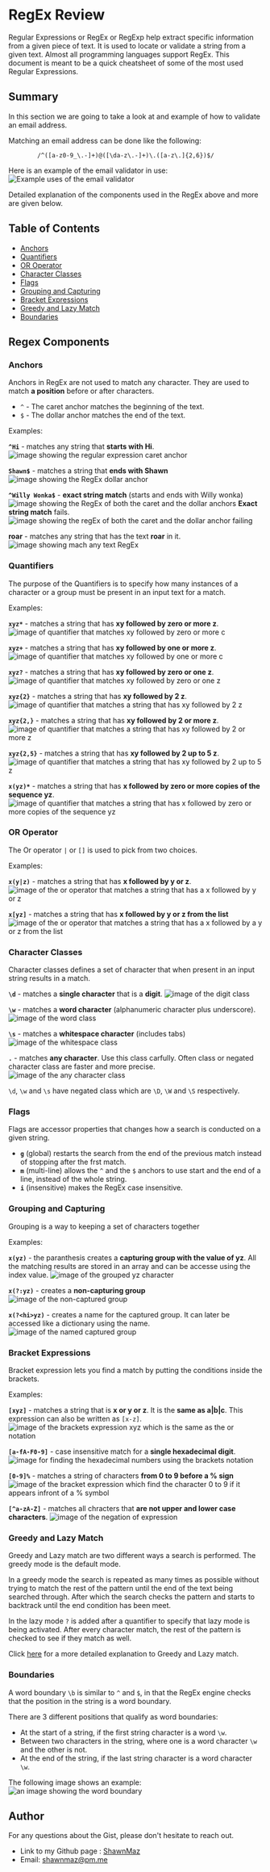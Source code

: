 # RegEx Review

Regular Expressions or RegEx or RegExp help extract specific information from a given piece of text. It is used to locate or validate a string from a given text. Almost all programming languages support RegEx. This document is meant to be a quick cheatsheet of some of the most used Regular Expressions.

## Summary

In this section we are going to take a look at and example of how to validate an email address.

Matching an email address can be done like the following:

            /^([a-z0-9_\.-]+)@([\da-z\.-]+)\.([a-z\.]{2,6})$/

Here is an example of the email validator in use:
![Example uses of the email validator](./assets/images/regex-1.png)

Detailed explanation of the components used in the RegEx above and more are given below.

## Table of Contents

- [Anchors](#anchors)
- [Quantifiers](#quantifiers)
- [OR Operator](#or-operator)
- [Character Classes](#character-classes)
- [Flags](#flags)
- [Grouping and Capturing](#grouping-and-capturing)
- [Bracket Expressions](#bracket-expressions)
- [Greedy and Lazy Match](#greedy-and-lazy-match)
- [Boundaries](#boundaries)

## Regex Components

### Anchors
Anchors in RegEx are not used to match any character. They are used to match **a position** before or after characters.

* ```^``` - The caret anchor matches the beginning of the text.
* ```$``` - The dollar anchor matches the end of the text.

Examples:

**```^Hi```** - matches any string that **starts with Hi**.
![image showing the regular expression caret anchor](./assets/images/anchor1.png)

**```Shawn$```** - matches a string that **ends with Shawn**
![image showing the RegEx dollar anchor](./assets/images/anchor-2.png)

**```^Willy Wonka$```** - **exact string match** (starts and ends with Willy wonka)
![image showing the RegEx of both the caret and the dollar anchors](./assets/images/anchor-3.png)
**Exact string match** fails.
![image showing the regEx of both the caret and the dollar anchor failing](./assets/images/anchor-4.png)

**roar** - matches any string that has the text **roar** in it.
![image showing mach any text RegEx](./assets/images/anchor-5.png)

### Quantifiers
The purpose of the Quantifiers is to specify how many instances of a character or a group must be present in an input text for a match.

Examples:

**```xyz*```** - matches a string that has **xy followed by zero or more z**.
![image of quantifier that matches xy followed by zero or more c](./assets/images/quantifier-1.png)

**```xyz+```** - matches a string that has **xy followed by one or more z**.
![image of quantifier that matches xy followed by one or more c](./assets/images/quantifier-2.png)

**```xyz?```** - matches a string that has **xy followed by zero or one z**.
![image of quantifier that matches xy followed by zero or one z](./assets/images/quantifier-3.png)

**```xyz{2}```** - matches a string that has **xy followed by 2 z**.
![image of quantifier that matches a string that has xy followed by 2 z](./assets/images/quantifier-4.png)

**```xyz{2,}```** - matches a string that has **xy followed by 2 or more z**.
![image of quantifier that matches a string that has xy followed by 2 or more z](./assets/images/quantifier-5.png)

**```xyz{2,5}```** - matches a string that has **xy followed by 2 up to 5 z**.
![image of quantifier that matches a string that has xy followed by 2 up to 5 z](./assets/images/quantifier-6.png)

**```x(yz)*```** - matches a string that has **x followed by zero or more copies of the sequence yz**.
![image of quantifier that matches a string that has x followed by zero or more copies of the sequence yz](./assets/images/quantifier-7.png)

### OR Operator
The Or operator ```|``` or ```[]``` is used to pick from two choices.

Examples:

**```x(y|z)```** - matches a string that has **x followed by y or z**.
![image of the or operator that matches a string that has a x followed by y or z](./assets/images/or-1.png)

**```x[yz]```** - matches a string that has **x followed by y or z from the list**
![image of the or operator that matches a string that has a x followed by a y or z from the list](./assets/images/or-2.png)

### Character Classes
Character classes defines a set of character that when present in an input string results in a match.

**```\d```** - matches a **single character** that is a **digit**.
![image of the digit class](./assets/images/character%20class-1.png)

**```\w```** - matches a **word character** (alphanumeric character plus underscore).
![image of the word class](./assets/images/character%20class-2.png)

**```\s```** - matches a **whitespace character** (includes tabs)
![image of the whitespace class](./assets/images/character%20class-3.png)

**```.```** - matches **any character**. Use this class carfully. Often class or negated character class are faster and more precise.
![image of the any character class](./assets/images/character%20class-4.png)

```\d```, ```\w``` and ```\s``` have negated class which are ```\D```, ```\W``` and ```\S``` respectively.

### Flags
Flags are accessor properties that changes how a search is conducted on a given string.

* **```g```** (global) restarts the search from the end of the previous match instead of stopping after the frst match.
* **```m```** (multi-line) allows the ```^``` and the ```$``` anchors to use start and the end of a line, instead of the whole string.
* **```i```** (insensitive) makes the RegEx case insensitive.

### Grouping and Capturing
Grouping is a way to keeping a set of characters together

Examples:

**```x(yz)```** - the paranthesis creates a **capturing group with the value of yz**. All the matching results are stored in an array and can be accesse using the index value.
![image of the grouped yz character](./assets/images/grouping-1.png)

**```x(?:yz)```** - creates a **non-capturing group**
![image of the non-captured group](./assets/images/grouping-2.png)

**```x(?<hi>yz)```** - creates a name for the captured group. It can later be accessed like a dictionary using the name.
![image of the named captured group](./assets/images/grouping-3.png)

### Bracket Expressions
Bracket expression lets you find a match by putting the conditions inside the brackets.

Examples:

**```[xyz]```** - matches a string that is **x or y or z**. It is the **same as a|b|c**. This expression can also be written as ```[x-z]```.
![image of the brackets expression xyz which is the same as the or notation](./assets/images/bracket-1.png)

**```[a-fA-F0-9]```** - case insensitive match for a **single hexadecimal digit**.
![image for finding the hexadecimal numbers using the brackets notation](./assets/images/bracket-2.png)

**```[0-9]%```** - matches a string of characters **from 0 to 9 before a % sign**
![image of the bracket expression which find the character 0 to 9 if it appears infront of a % symbol](./assets/images/bracket-3.png)

**```[^a-zA-Z]```** - matches all chracters that **are not upper and lower case characters**.
![image of the negation of expression](./assets/images/bracket-4.png)

### Greedy and Lazy Match
Greedy and Lazy match are two different ways a search is performed. The greedy mode is the default mode.

In a greedy mode the search is repeated as many times as possible without trying to match the rest of the pattern until the end of the text being searched through. After which the search checks the pattern and starts to backtrack until the end condition has been meet.

In the lazy mode ```?``` is added after a quantifier to specify that lazy mode is being activated. After every character match, the rest of the pattern is checked to see if they match as well.

Click [here](https://javascript.info/regexp-greedy-and-lazy) for a more detailed explanation to Greedy and Lazy match.

### Boundaries
A word boundary ```\b``` is similar to ```^``` and ```$```, in that the RegEx engine checks that the position in the string is a word boundary.

There are 3 different positions that qualify as word boundaries:
* At the start of a string, if the first string character is a word ```\w```.
* Between two characters in the string, where one is a word character ```\w``` and the other is not.
* At the end of the string, if the last string character is a word character ```\w```.

The following image shows an example:
![an image showing the word boundary](./assets/images/boundaries-1.png)

## Author
For any questions about the Gist, please don't hesitate to reach out.
* Link to my Github page : [ShawnMaz](https://github.com/ShawnMaz)
* Email: [shawnmaz@pm.me](mailto:shawnmaz@pm.me)
